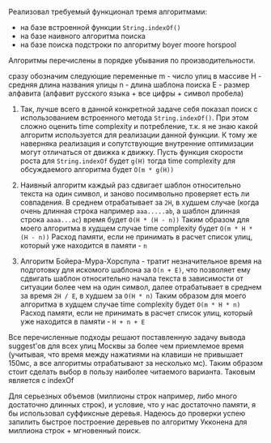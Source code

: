 Реализовал требуемый функционал тремя алгоритмами:

* на базе встроенной функции `String.indexOf()`
* на базе наивного алгоритма поиска
* на базе поиска подстроки по алгоритму boyer moore horspool

Алгоритмы перечислены в порядке убывания по производительности.

сразу обозначим следующие переменные
m - число улиц в массиве
H - средняя длина названия улицы
n - длина шаблона поиска
E - размер алфавита (алфавит русского языка + все цифры + символ пробела)

1.  Так, лучше всего в данной конкретной задаче себя показал поиск с использованием встроенного метода `String.indexOf()`. При этом сложно оценить time complexity и потребление, т.к. я не знаю какой алгоритм используется для реализации данной функции. К тому же наверняка реализация и сопутствующие внутренние оптимизации могут отличаться от движка к движку. Пусть функция скорости роста для `String.indexOf` будет `g(H)`
    тогда time complexity для обсуждаемого алгоритма будет `O(m * g(H))`

2.  Наивный алгоритм каждый раз сдвигает шаблон относительно текста на один символ, и заново посимвольно проверяет есть ли совпадения. В среднем отрабатывает за `2H`, в худшем случае (когда очень длинная строка например `aaa.....ab`, а шаблон длинная строка `aaaa...ac`) время будет `O(H * (H - n))`
    Таким образом для моего алгоритма в худщем случае time complexity будет `O(m * H * (H - n))`
    Расход памяти, если не принимать в расчет список улиц, который уже находится в памяти - `n`

3.  Алгоритм Бойера-Мура-Хорспула - тратит незначительное время на подготовку для искомого шаблона за `O(n + E)`, что позволяет ему сдвигать шаблон относительно начала текста в зависимости от ситуации более чем на один символ, далее отрабатывает в среднем за время `2H / E`, в худшем за `O(H * n)`
    Таким образом для моего алгоритма в худщем случае time complexity будет `O(m * H * n)`  
    Расход памяти, если не принимать в расчет список улиц, который уже находится в памяти - `H + n + E`

Все перечисленные подходы решают поставленную задачу вывода suggest'ов для всех улиц Москвы за более чем приемлемое время (учитывая, что время между нажатиями на клавиши не привышает 150мс, а все алгоритмы отрабатывают за несколько мс). Таким образом стоит сделать выбор в пользу наиболее читаемого варианта. Таковым является c indexOf

Для серьезных объемов (миллионы строк например, либо много достаточно длинных строк), и условие, что у нас достаточно памяти, я бы использовал суффиксные деревья. Надеюсь до проверки успею запилить быстрое построение деревьев по алгоритму Укконена для миллиона строк + мгновенный поиск.
